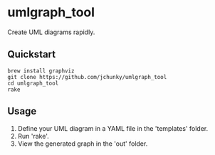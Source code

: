 # umlgraph_tool

Create UML diagrams rapidly.

## Quickstart

    brew install graphviz
    git clone https://github.com/jchunky/umlgraph_tool
    cd umlgraph_tool
    rake

## Usage

1. Define your UML diagram in a YAML file in the 'templates' folder.
2. Run 'rake'.
3. View the generated graph in the 'out' folder.
